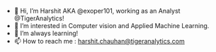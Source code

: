 - 👋 Hi, I’m Harshit AKA @exoper101, working as an Analyst @TigerAnalytics!
- 👀 I’m interested in Computer vision and Applied Machine Learning.
- 🌱 I’m always learning!
- 📫 How to reach me : harshit.chauhan@tigeranalytics.com

<!---
exoper101/exoper101 is a ✨ special ✨ repository because its `README.md` (this file) appears on your GitHub profile.
You can click the Preview link to take a look at your changes.
--->

